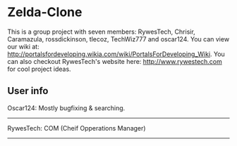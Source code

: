 Zelda-Clone
===========
This is a group project with seven members: RywesTech, Chrisir, Caramazula, rossdickinson, tlecoz, TechWiz777 and oscar124.  You can view our wiki at: http://portalsfordeveloping.wikia.com/wiki/PortalsForDeveloping_Wiki.  You can also checkout RywesTech's website here: http://www.rywestech.com for cool project ideas.



User info
-----------------------------

Oscar124: Mostly bugfixing & searching.

-----------------------------

RywesTech: COM (Cheif Opperations Manager)

-----------------------------

